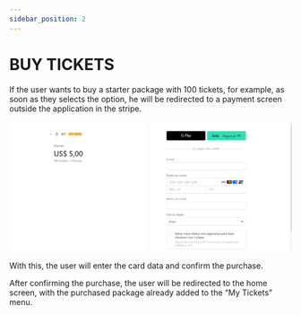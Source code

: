 ```yaml
---
sidebar_position: 2
---
```


# BUY TICKETS

If the user wants to buy a starter package with 100 tickets, for example, as soon as they selects the option, he will be redirected to a payment screen outside the application in the stripe.

![1](./../assets/pagamento.png)

With this, the user will enter the card data and confirm the purchase.

After confirming the purchase, the user will be redirected to the home screen, with the purchased package already added to the “My Tickets” menu.
